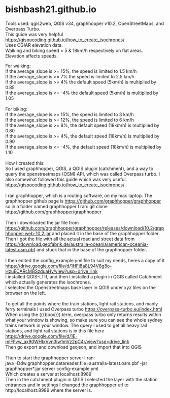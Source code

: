 # bishbash21.github.io
Tools used: qgis2web, QGIS v34, graphhopper v10.2, OpenStreetMaps, and Overpass Turbo.<br>
This guide was very helpful https://gispocoding.github.io/how_to_create_isochrones/<br>
Uses CGIAR elevation data. <br>
Walking and biking speed = 5 & 18km/h respectively on flat areas. <br> 
Elevation affects speeds. <br>

For walking: <br>
If the average_slope is >= 15%, the speed is limited to 1.5 km/h <br>
If the average_slope is >=  7% the speed is limited to 2.5 km/h <br>
If the average_slope is >=  4% the default speed (5km/h) is multiplied by 0.85 <br>
If the average_slope is <= -4% the default speed (5km/h) is multiplied by 1.05 <br>
<br>
For biking: <br>
If the average_slope is >= 15%, the speed is limited to 3 km/h <br>
If the average_slope is >= 12%, the speed is limited to 6 km/h <br>
If the average_slope is >= 8%, the default speed (18km/h) is multiplied by 0.80 <br>
If the average_slope is >= 4%, the default speed (18km/h) is multiplied by 0.90 <br>
If the average_slope is <= -4%, the default speed (18km/h) is multiplied by 1.10 <br>
<br>
How I created this: <br>
So I used graphhopper, QGIS, a QGIS plugin (catchment), and a way to query the openstreetmaps (OSM) API, which was called Overpass turbo. I also somewhat followed this guide which was very useful. https://gispocoding.github.io/how_to_create_isochrones/<br>
<br>
I ran graphhopper, which is a routing software, on my mac laptop. The graphhopper github page is https://github.com/graphhopper/graphhopper so in a folder named graphhopper I ran:
git clone https://github.com/graphhopper/graphhopper<br>
<br>
Then I downloaded the jar file from https://github.com/graphhopper/graphhopper/releases/download/10.2/graphhopper-web-10.2.jar and placed it in the base of the graphhopper folder.<br>
Then I got the file with all the actual road and street data from https://download.geofabrik.de/australia-oceania/american-oceania-latest.osm.pbf and stuck that in the base of the graphhopper folder. <br>
<br>
I then edited the config_example.yml file to suit my needs, heres a copy of it https://drive.google.com/file/d/1HFj8a8L94V8g8o-HzuECARcMBSzduaHv/view?usp=drive_link<br>
I installed QGIS-LTR, and then I installed a plugin in QGIS called Catchment which actually generates the isochrones.<br>
I selected the Openstreetmaps base layer in QGIS under xyz tiles on the browser on the left.<br>
<br>
To get all the points where the train stations, light rail stations, and manly ferry terminals I used Overpass turbo https://overpass-turbo.eu/index.html<br>
When using the ({{bbox}}) term, overpass turbo only returns results within what your window is showing, so make sure you can see the whole sydney trains network in your window. The query I used to get all heavy rail stations, and light rail stations is in this file here
https://drive.google.com/file/d/1E-mIFFvw_ax90WHIxVvn3iw1mVz2pC4r/view?usp=drive_link<br>
Then go export and download geojson, and import that into QGIS<br>
<br>
Then to start the graphhopper server I ran:<br>
java -Ddw.graphhopper.datareader.file=australia-latest.osm.pbf -jar graphhopper*.jar server config-example.yml<br>
Which creates a server at localhost:8989<br>
Then in the catchment plugin in QGIS I selected the layer with the station entrances and in settings I changed the graphhopper url to http://localhost:8989 where the server is. <br>
